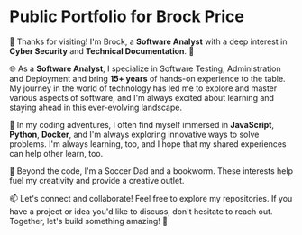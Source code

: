 # Public Portfolio for Brock Price

👋 Thanks for visiting! I'm Brock, a **Software Analyst** with a deep interest in **Cyber Security** and **Technical Documentation**. 🚀

🌐 As a **Software Analyst**, I specialize in Software Testing, Administration and Deployment and bring **15+ years** of hands-on experience to the table. My journey in the world of technology has led me to explore and master various aspects of software, and I'm always excited about learning and staying ahead in this ever-evolving landscape.

🔧 In my coding adventures, I often find myself immersed in **JavaScript**, **Python**, **Docker**, and I'm always exploring innovative ways to solve problems. I'm always learning, too, and I hope that my shared experiences can help other learn, too.

🌱 Beyond the code, I'm a Soccer Dad and a bookworm. These interests help fuel my creativity and provide a creative outlet.

📫 Let's connect and collaborate! Feel free to explore my repositories. If you have a project or idea you'd like to discuss, don't hesitate to reach out. Together, let's build something amazing! 🚀
